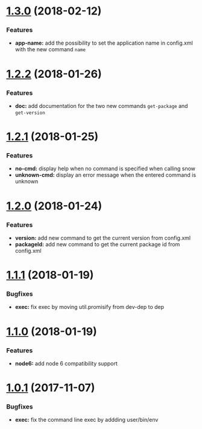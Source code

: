 # [1.3.0](https://bitbucket.org/ingicare/snow/branches/compare/v1.3.0..v1.2.2) (2018-02-12)

### Features

* **app-name:** add the possibility to set the application name in config.xml with the new command `name`

# [1.2.2](https://bitbucket.org/ingicare/snow/branches/compare/v1.2.2..v1.2.1) (2018-01-26)

### Features

* **doc:** add documentation for the two new commands `get-package` and `get-version`

# [1.2.1](https://bitbucket.org/ingicare/snow/branches/compare/v1.2.1..v1.2.0) (2018-01-25)

### Features

* **no-cmd:** display help when no command is specified when calling snow
* **unknown-cmd:** display an error message when the entered command is unknown

# [1.2.0](https://bitbucket.org/ingicare/snow/branches/compare/v1.2.0..v1.1.1) (2018-01-24)

### Features

* **version:** add new command to get the current version from config.xml
* **packageId:** add new command to get the current package id from config.xml

# [1.1.1](https://bitbucket.org/ingicare/snow/branches/compare/v1.1.1..v1.1.0) (2018-01-19)

### Bugfixes

* **exec:** fix exec by moving util.promisify from dev-dep to dep

# [1.1.0](https://bitbucket.org/ingicare/snow/branches/compare/v1.1.0..v1.0.1) (2018-01-19)

### Features

* **node6:** add node 6 compatibility support

# [1.0.1](https://bitbucket.org/ingicare/snow/branches/compare/v1.0.1..v1.0.0) (2017-11-07)

### Bugfixes

* **exec:** fix the command line exec by addding user/bin/env

